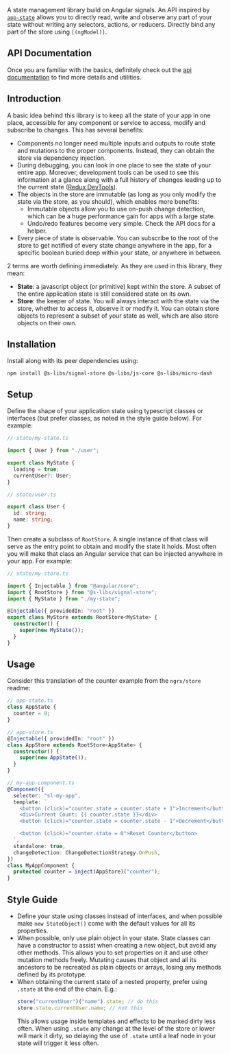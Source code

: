 A state management library build on Angular signals. An API inspired by [`app-state`](https://github.com/simontonsoftware/s-libs/tree/master/projects/app-state) allows you to directly read, write and observe any part of your state without writing any selectors, actions, or reducers. Directly bind any part of the store using `[(ngModel)]`.

## API Documentation

Once you are familiar with the basics, definitely check out the [api documentation](https://simontonsoftware.github.io/s-libs/signal-store) to find more details and utilities.

## Introduction

A basic idea behind this library is to keep all the state of your app in one place, accessible for any component or service to access, modify and subscribe to changes. This has several benefits:

- Components no longer need multiple inputs and outputs to route state and mutations to the proper components. Instead, they can obtain the store via dependency injection.
- During debugging, you can look in one place to see the state of your entire app. Moreover, development tools can be used to see this information at a glance along with a full history of changes leading up to the current state ([Redux DevTools](https://chrome.google.com/webstore/detail/redux-devtools/lmhkpmbekcpmknklioeibfkpmmfibljd?hl=en)).
- The objects in the store are immutable (as long as you only modify the state via the store, as you should), which enables more benefits:
  - Immutable objects allow you to use on-push change detection, which can be a huge performance gain for apps with a large state.
  - Undo/redo features become very simple. Check the API docs for a helper.
- Every piece of state is observable. You can subscribe to the root of the store to get notified of every state change anywhere in the app, for a specific boolean buried deep within your state, or anywhere in between.

2 terms are worth defining immediately. As they are used in this library, they mean:

- **State**: a javascript object (or primitive) kept within the store. A subset of the entire application state is still considered state on its own.
- **Store**: the keeper of state. You will always interact with the state via the store, whether to access it, observe it or modify it. You can obtain store objects to represent a subset of your state as well, which are also store objects on their own.

## Installation

Install along with its peer dependencies using:

```shell script
npm install @s-libs/signal-store @s-libs/js-core @s-libs/micro-dash
```

## Setup

Define the shape of your application state using typescript classes or interfaces (but prefer classes, as noted in the style guide below). For example:

```ts
// state/my-state.ts

import { User } from "./user";

export class MyState {
  loading = true;
  currentUser?: User;
}
```

```ts
// state/user.ts

export class User {
  id: string;
  name: string;
}
```

Then create a subclass of `RootStore`. A single instance of that class will serve as the entry point to obtain and modify the state it holds. Most often you will make that class an Angular service that can be injected anywhere in your app. For example:

```ts
// state/my-store.ts

import { Injectable } from "@angular/core";
import { RootStore } from "@s-libs/signal-store";
import { MyState } from "./my-state";

@Injectable({ providedIn: "root" })
export class MyStore extends RootStore<MyState> {
  constructor() {
    super(new MyState());
  }
}
```

## Usage

Consider this translation of the counter example from the `ngrx/store` readme:

```ts
// app-state.ts
class AppState {
  counter = 0;
}

// app-store.ts
@Injectable({ providedIn: "root" })
class AppStore extends RootStore<AppState> {
  constructor() {
    super(new AppState());
  }
}

// my-app-component.ts
@Component({
  selector: "sl-my-app",
  template: `
    <button (click)="counter.state = counter.state + 1">Increment</button>
    <div>Current Count: {{ counter.state }}</div>
    <button (click)="counter.state = counter.state - 1">Decrement</button>

    <button (click)="counter.state = 0">Reset Counter</button>
  `,
  standalone: true,
  changeDetection: ChangeDetectionStrategy.OnPush,
})
class MyAppComponent {
  protected counter = inject(AppStore)("counter");
}
```

## Style Guide

- Define your state using classes instead of interfaces, and when possible make `new StateObject()` come with the default values for all its properties.
- When possible, only use plain object in your state. State classes can have a constructor to assist when creating a new object, but avoid any other methods. This allows you to set properties on it and use other mutation methods freely. Mutating causes that object and all its ancestors to be recreated as plain objects or arrays, losing any methods defined by its prototype.
- When obtaining the current state of a nested property, prefer using `.state` at the end of the chain. E.g.:
  ```ts
  store("currentUser")("name").state; // do this
  store.state.currentUser.name; // not this
  ```
  This allows usage inside templates and effects to be marked dirty less often. When using `.state` any change at the level of the store or lower will mark it dirty, so delaying the use of `.state` until a leaf node in your state will trigger it less often.
